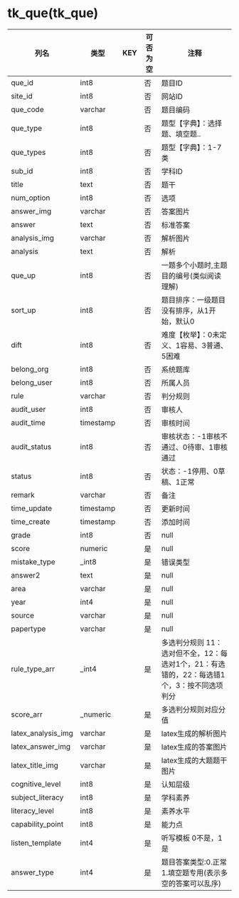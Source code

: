 # tk_que(tk_que)
| 列名   | 类型   | KEY  | 可否为空 | 注释   |
| ---- | ---- | ---- | ---- | ---- |
|que_id|int8||否|题目ID|
|site_id|int8||否|网站ID|
|que_code|varchar||否|题目编码|
|que_type|int8||否|题型【字典】：选择题、填空题..|
|que_types|int8||否|题型【字典】：1-7类|
|sub_id|int8||否|学科ID|
|title|text||否|题干|
|num_option|int8||否|选项|
|answer_img|varchar||否|答案图片|
|answer|text||否|标准答案|
|analysis_img|varchar||否|解析图片|
|analysis|text||否|解析|
|que_up|int8||否|一题多个小题时,主题目的编号(类似阅读理解)|
|sort_up|int8||否|题目排序：一级题目没有排序，从1开始，默认0|
|dift|int8||否|难度【枚举】：0未定义、1容易、3普通、5困难|
|belong_org|int8||否|系统题库|
|belong_user|int8||否|所属人员|
|rule|varchar||否|判分规则|
|audit_user|int8||否|审核人|
|audit_time|timestamp||否|审核时间|
|audit_status|int8||否|审核状态：-1审核不通过、0待审、1审核通过|
|status|int8||否|状态：-1停用、0草稿、1正常|
|remark|varchar||否|备注|
|time_update|timestamp||否|更新时间|
|time_create|timestamp||否|添加时间|
|grade|int8||否|null|
|score|numeric||是|null|
|mistake_type|_int8||是|错误类型|
|answer2|text||是|null|
|area|varchar||是|null|
|year|int4||是|null|
|source|varchar||是|null|
|papertype|varchar||是|null|
|rule_type_arr|_int4||是|多选判分规则 11：选对但不全，12：每选对1个，21：有选错的，22：每选错1个，3：按不同选项判分|
|score_arr|_numeric||是|多选判分规则对应分值|
|latex_analysis_img|varchar||是|latex生成的解析图片|
|latex_answer_img|varchar||是|latex生成的答案图片|
|latex_title_img|varchar||是|latex生成的大题题干图片|
|cognitive_level|int8||是|认知层级|
|subject_literacy|int8||是|学科素养|
|literacy_level|int8||是|素养水平|
|capability_point|int8||是|能力点|
|listen_template|int4||是|听写模板 0不是，1是|
|answer_type|int4||是|题目答案类型:0.正常   1.填空题专用(表示多空的答案可以乱序)|
